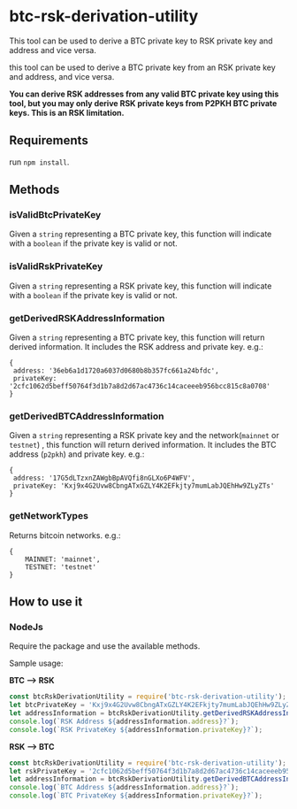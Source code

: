 # btc-rsk-derivation-utility
This tool can be used to derive a BTC private key to RSK private key and address and vice versa.

this tool can be used to derive a BTC private key from an RSK private key and address, and vice versa.

**You can derive RSK addresses from any valid BTC private key using this tool, but you may only derive RSK private keys from P2PKH BTC private keys.
This is an RSK limitation.**

## Requirements

run `npm install`.

## Methods

### isValidBtcPrivateKey
Given a `string` representing a BTC private key, this function will indicate with a `boolean` if the private key is valid or not.

### isValidRskPrivateKey
Given a `string` representing a RSK private key, this function will indicate with a `boolean` if the private key is valid or not.

### getDerivedRSKAddressInformation
Given a `string` representing a BTC private key, this function will return derived information. It includes the RSK address and private key. e.g.:

```
{
 address: '36eb6a1d1720a6037d0680b8b357fc661a24bfdc',
 privateKey: '2cfc1062d5beff50764f3d1b7a8d2d67ac4736c14caceeeb956bcc815c8a0708'
}
```

### getDerivedBTCAddressInformation
Given a `string` representing a RSK private key and the network(`mainnet` or `testnet`) , this function will return derived information. It includes the BTC address (`p2pkh`) and private key. e.g.:

```
{
 address: '17G5dLTzxnZAWgbBpAVQfi8nGLXo6P4WFV',
 privateKey: 'Kxj9x4G2Uvw8CbngATxGZLY4K2EFkjty7mumLabJQEhHw9ZLyZTs'
}
```

### getNetworkTypes
Returns bitcoin networks. e.g.:
```
{
    MAINNET: 'mainnet',
    TESTNET: 'testnet'
}
```

## How to use it

### NodeJs

Require the package and use the available methods.

Sample usage:

**BTC --> RSK**

```javascript
const btcRskDerivationUtility = require('btc-rsk-derivation-utility');
let btcPrivateKey = 'Kxj9x4G2Uvw8CbngATxGZLY4K2EFkjty7mumLabJQEhHw9ZLyZTs';
let addressInformation = btcRskDerivationUtility.getDerivedRSKAddressInformation(btcPrivateKey);
console.log(`RSK Address ${addressInformation.address}?`);
console.log(`RSK PrivateKey ${addressInformation.privateKey}?`);
```

**RSK --> BTC**

```javascript
const btcRskDerivationUtility = require('btc-rsk-derivation-utility');
let rskPrivateKey = '2cfc1062d5beff50764f3d1b7a8d2d67ac4736c14caceeeb956bcc815c8a0708';
let addressInformation = btcRskDerivationUtility.getDerivedBTCAddressInformation(rskPrivateKey);
console.log(`BTC Address ${addressInformation.address}?`);
console.log(`BTC PrivateKey ${addressInformation.privateKey}?`);
```